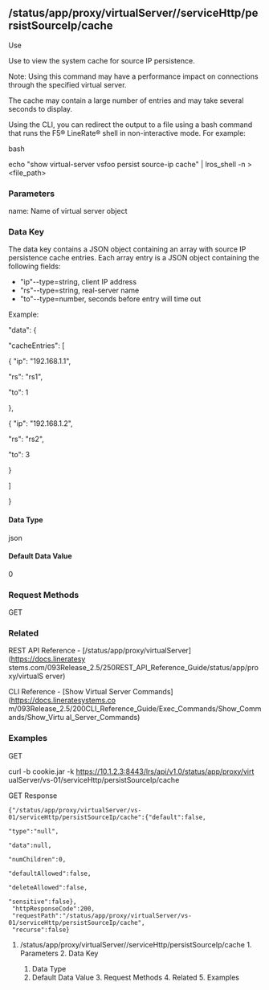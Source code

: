 ## /status/app/proxy/virtualServer/<name>/serviceHttp/persistSourceIp/cache

Use

Use to view the system cache for source IP persistence.

Note: Using this command may have a performance impact on connections through
the specified virtual server.

The cache may contain a large number of entries and may take several seconds
to display.

Using the CLI, you can redirect the output to a file using a bash command that
runs the F5® LineRate® shell in non-interactive mode. For example:

bash

echo "show virtual-server vsfoo persist source-ip cache" | lros_shell -n >
<file_path>

### Parameters

name: Name of virtual server object

### Data Key

The data key contains a JSON object containing an array with source IP
persistence cache entries. Each array entry is a JSON object containing the
following fields:

  * "ip"--type=string, client IP address
  * "rs"--type=string, real-server name
  * "to"--type=number, seconds before entry will time out

Example:

"data": {

"cacheEntries": [

{ "ip": "192.168.1.1",

"rs": "rs1",

"to": 1

},

{ "ip": "192.168.1.2",

"rs": "rs2",

"to": 3

}

]

}

#### Data Type

json

#### Default Data Value

0

### Request Methods

GET

### Related

REST API Reference - [/status/app/proxy/virtualServer](https://docs.lineratesy
stems.com/093Release_2.5/250REST_API_Reference_Guide/status/app/proxy/virtualS
erver)

CLI Reference - [Show Virtual Server Commands](https://docs.lineratesystems.co
m/093Release_2.5/200CLI_Reference_Guide/Exec_Commands/Show_Commands/Show_Virtu
al_Server_Commands)

### Examples

GET

curl -b cookie.jar -k https://10.1.2.3:8443/lrs/api/v1.0/status/app/proxy/virt
ualServer/vs-01/serviceHttp/persistSourceIp/cache

GET Response

    
    
    
    {"/status/app/proxy/virtualServer/vs-01/serviceHttp/persistSourceIp/cache":{"default":false,
                                                                                "type":"null",
                                                                                "data":null,
                                                                                "numChildren":0,
                                                                                "defaultAllowed":false,
                                                                                "deleteAllowed":false,
                                                                                "sensitive":false},
     "httpResponseCode":200,
     "requestPath":"/status/app/proxy/virtualServer/vs-01/serviceHttp/persistSourceIp/cache",
     "recurse":false}
    

  1. /status/app/proxy/virtualServer/<name>/serviceHttp/persistSourceIp/cache
    1. Parameters
    2. Data Key
      1. Data Type
      2. Default Data Value
    3. Request Methods
    4. Related
    5. Examples

